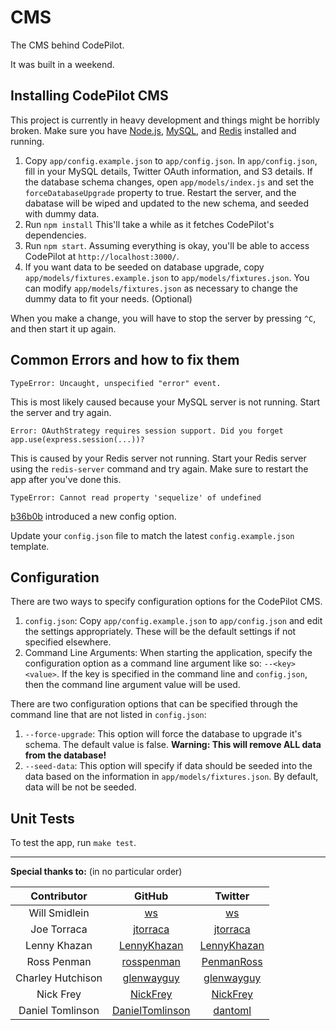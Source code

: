 CMS
===

The CMS behind CodePilot.

It was built in a weekend.

Installing CodePilot CMS
--------------------------------------
This project is currently in heavy development and things might be horribly broken.
Make sure you have [Node.js](http://nodejs.org/), [MySQL](http://www.mysql.com/), and [Redis](http://redis.io/) installed and running.

1. Copy `app/config.example.json` to `app/config.json`. In `app/config.json`, fill in your MySQL details, Twitter OAuth information, and S3 details. If the database schema changes, open `app/models/index.js` and set the `forceDatabaseUpgrade` property to true. Restart the server, and the dabatase will be wiped and updated to the new schema, and seeded with dummy data.
2. Run `npm install`
This'll take a while as it fetches CodePilot's dependencies.
3. Run `npm start`. Assuming everything is okay, you'll be able to access CodePilot at `http://localhost:3000/`.
4. If you want data to be seeded on database upgrade, copy `app/models/fixtures.example.json` to `app/models/fixtures.json`. You can modify `app/models/fixtures.json` as necessary to change the dummy data to fit your needs. (Optional)

When you make a change, you will have to stop the server by pressing `^C`, and then start it up again.

Common Errors and how to fix them
---------------------------------

`TypeError: Uncaught, unspecified "error" event.`

This is most likely caused because your MySQL server is not running. Start the server and try again.

`Error: OAuthStrategy requires session support. Did you forget app.use(express.session(...))?`

This is caused by your Redis server not running. Start your Redis server using the `redis-server` command and try again. Make sure to restart the app after you've done this.

`TypeError: Cannot read property 'sequelize' of undefined`

[b36b0b](https://github.com/CodePilotCo/CMS/commit/b36b0bfe37d9fcbc87d5b35159c61a412e525e21) introduced a new config option.

Update your `config.json` file to match the latest `config.example.json` template.

Configuration
-------------

There are two ways to specify configuration options for the CodePilot CMS.

1. `config.json`: Copy `app/config.example.json` to `app/config.json` and edit the settings appropriately. These will be the default settings if not specified elsewhere.
2. Command Line Arguments: When starting the application, specify the configuration option as a command line argument like so: `--<key> <value>`. If the key is specified in
the command line and `config.json`, then the command line argument value will be used.

There are two configuration options that can be specified through the command line that are not listed in `config.json`:

1. `--force-upgrade`: This option will force the database to upgrade it's schema. The default value is false. **Warning: This will remove ALL data from the database!**
2. `--seed-data`: This option will specify if data should be seeded into the data based on the information in `app/models/fixtures.json`. By default, data will be not be seeded.

Unit Tests
----------

To test the app, run `make test`.

---

**Special thanks to:** (in no particular order)

|    Contributor    |                         GitHub                        |                       Twitter                      |
|:-----------------:|:-----------------------------------------------------:|:--------------------------------------------------:|
|   Will Smidlein   |              [ws](https://github.com/ws)              |            [ws](https://twitter.com/ws)            |
|    Joe Torraca    |        [jtorraca](https://github.com/jtorraca)        |      [jtorraca](https://twitter.com/jtorraca)      |
|    Lenny Khazan   |     [LennyKhazan](https://github.com/LennyKhazan)     |   [LennyKhazan](https://twitter.com/LennyKhazan)   |
|    Ross Penman    |      [rosspenman](https://github.com/rosspenman)      |    [PenmanRoss](https://twitter.com/PenmanRoss)    |
| Charley Hutchison |      [glenwayguy](https://github.com/glenwayguy)      |    [glenwayguy](https://twitter.com/glenwayguy)    |
|     Nick Frey     |        [NickFrey](https://github.com/nickfrey)        |      [NickFrey](https://twitter.com/NickFrey)      |
| Daniel Tomlinson  | [DanielTomlinson](https://github.com/DanielTomlinson) |       [dantoml](https://twitter.com/dantoml)       |
